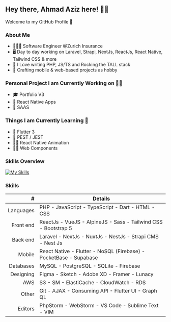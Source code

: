 ## Hey there, Ahmad Aziz here! 👋🏻
Welcome to my GitHub Profile 🚀

### About Me
- 🧑🏻‍💻 Software Engineer @Zurich Insurance
- 🖥 Day to day working on Laravel, Strapi, NextJs, ReactJs, React Native, Tailwind CSS & more
- 💜 I Love writing PHP, JS/TS and Rocking the TALL stack
- 📲 Crafting mobile & web-based projects as hobby

### Personal Project I am Currently Working on 💪🏻
- 🎓 Portfolio V3
- 🤗 React Native Apps
- 🚀 SAAS

### Things I am Currently Learning 🧪
- 📱 Flutter 3
- 🎯 PEST / JEST
- 💃🏼 React Native Animation
- 💅🏻 Web Components

### Skills Overview
[![My Skills](https://skillicons.dev/icons?i=php,js,dart,html,css,laravel,nextjs,nuxtjs,react,vue,alpinejs,sass,tailwind,bootstrap,mysql,postgres,firebase,flutter,figma,xd,git,github,graphql,idea,vscode&perline=5)](https://skillicons.dev)


### Skills
| # | Details |
|-----:|-----------|
| Languages | PHP - JavaScript - TypeScript - Dart - HTML - CSS |
| Front end | ReactJs - VueJS - AlpineJS - Sass - Tailwind CSS - Bootstrap 5 |
| Back end | Laravel - NextJs - NuxtJs - NestJs - Strapi CMS - Nest Js |
| Mobile | React Native - Flutter - NoSQL (Firebase) - PocketBase - Supabase |
| Databases | MySQL - PostgreSQL - SQLite - Firebase |
| Designing | Figma - Sketch - Adobe XD - Framer - Lunacy |
| AWS | S3 - SM - ElastiCache - CloudWatch - RDS |
| Other | Git - AJAX - Consuming API - Flutter UI - Graph QL |
| Editors | PhpStorm - WebStorm - VS Code - Sublime Text - VIM |
